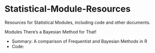 # Statistical-Module-Resources
Resources for Statistical Modules, including code and other documents.

Modules
There’s a Bayesian Method for That!
  - Summary: A comparison of Frequentist and Bayesian Methods in R
  - Code:  

